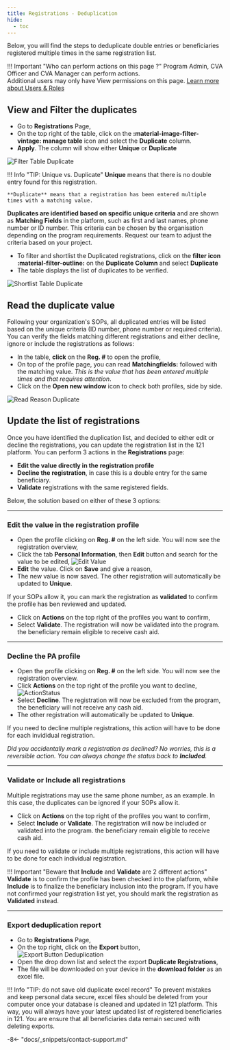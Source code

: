 ```yaml
---
title: Registrations - Deduplication
hide:
  - toc
---
```


Below, you will find the steps to deduplicate double entries or beneficiaries registered multiple times in the same registration list.

!!! Important "Who can perform actions on this page ?"
    Program Admin, CVA Officer and CVA Manager can perform actions.  
    Additional users may only have View permissions on this page. [Learn more about Users & Roles](../users/users-roles-page.md)

## View and Filter the duplicates

- Go to **Registrations** Page,
- On the top right of the table, click on the **:material-image-filter-vintage: manage table** icon and select the **Duplicate** column.
- **Apply**. The column will show either **Unique** or **Duplicate**

![Filter Table Duplicate](../assets/img/FilterTableDuplicates.png)

!!! Info "TIP: Unique vs. Duplicate"
    **Unique** means that there is no double entry found for this registration.

    **Duplicate** means that a registration has been entered multiple times with a matching value.

**Duplicates are identified based on specific unique criteria** and are shown as **Matching Fields** in the platform, such as first and last names, phone number or ID number. This criteria can be chosen by the organisation depending on the program requirements. Request our team to adjust the criteria based on your project.

- To filter and shortlist the Duplicated registrations, click on the **filter icon :material-filter-outline:** on the **Duplicate Column** and select **Duplicate**
- The table displays the list of duplicates to be verified.

![Shortlist Table Duplicate](../assets/img/ShortlistDuplicates.png)

## Read the duplicate value

Following your organization's SOPs, all duplicated entries will be listed based on the unique criteria (ID number, phone number or required criteria). You can verify the fields matching different registrations and either decline, ignore or include the registrations as follows:

- In the table, **click** on the **Reg. #** to open the profile,
- On top of the profile page, you can read **Matchingfields:** followed with the matching value. *This is the value that has been entered multiple times and that requires attention*.
- Click on the **Open new window** icon to check both profiles, side by side.

![Read Reason Duplicate](../assets/img/ReadReasonDuplicate.png)

## Update the list of registrations

Once you have identified the duplication list, and decided to either edit or decline the registrations, you can update the registration list in the 121 platform.
You can perform 3 actions in the **Registrations** page:

- **Edit the value directly in the registration profile**
- **Decline the registration**, in case this is a double entry for the same beneficiary.
- **Validate** registrations with the same registered fields.

Below, the solution based on either of these 3 options:

---

### Edit the value in the registration profile

- Open the profile clicking on **Reg. #** on the left side. You will now see the registration overview,
- Click the tab **Personal Information**, then **Edit** button and search for the value to be edited, ![Edit Value](../assets/img/EditInformationDuplicate.png)
- **Edit** the value. Click on **Save** and give a reason,
- The new value is now saved.  The other registration will automatically be updated to **Unique**.

If your SOPs allow it, you can mark the registration as **validated** to confirm the profile has ben reviewed and updated.

- Click on **Actions** on the top right of the profiles you want to confirm,
- Select **Validate**. The registration will now be validated into the program. the beneficiary remain eligible to receive cash aid.

---

### Decline the PA profile

- Open the profile clicking on **Reg. #** on the left side. You will now see the registration overview.
- Click **Actions** on the top right of the profile you want to decline, ![ActionStatus](../assets/img/ActionsStatusDuplicate.png)
- Select **Decline**. The registration will now be excluded from the program, the beneficiary will not receive any cash aid.
- The other registration will automatically be updated to **Unique**.

If you need to decline multiple registrations, this action will have to be done for each invididual registration.

*Did you accidentally mark a registration as declined? No worries, this is a reversible action. You can always change the status back to **Included**.*

---

### Validate or Include all registrations

Multiple registrations may use the same phone number, as an example. In this case, the duplicates can be ignored if your SOPs allow it.

- Click on **Actions** on the top right of the profiles you want to confirm,
- Select **Include** or **Validate**. The registration will now be included or validated into the program. the beneficiary remain eligible to receive cash aid.

If you need to validate or include multiple registrations, this action will have to be done for each individual registration.

!!! Important "Beware that **Include** and **Validate** are 2 different actions"
    **Validate** is to confirm the profile has been checked into the platform, while **Include** is to finalize the beneficiary inclusion into the program.
    If you have not confirmed your registration list yet, you should mark the registration as **Validated** instead.

---

### Export deduplication report

- Go to **Registrations** Page,
- On the top right, click on the **Export** button,![Export Button Deduplication](../assets/img/DeduplicationExport.png)
- Open the drop down list and select the export **Duplicate Registrations**,
- The file will be downloaded on your device in the **download folder** as an excel file.

!!! Info "TIP: do not save old duplicate excel record"
    To prevent mistakes and keep personal data secure, excel files should be deleted from your computer once your database is cleaned and updated in 121 platform. This way, you will always have your latest updated list of registered beneficiaries in 121. You are ensure that all beneficiaries data remain secured with deleting exports.

-8<- "docs/_snippets/contact-support.md"
